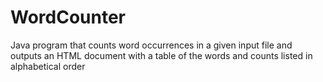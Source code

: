 # WordCounter
Java program that counts word occurrences in a given input file and outputs an HTML document with a table of the words and counts listed in alphabetical order
